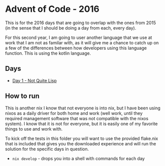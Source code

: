 Advent of Code - 2016
============================================

This is for the 2016 days that are going to overlap with the ones from 2015
(in the sense that I should be doing a day from each, every day).

For this second year, I am going to user another language that we use at work
that I am not as familar with, as it will give me a chance to catch up on a
few of the differences between how developers using this language function.
This is using the kotlin language. 

Days
--------------------------------------------

* [Day 1 - Not Quite Lisp](https://adventofcode.com/2015/day/1)

How to run
--------------------------------------------

This is another nix 
I know that not everyone is into nix, but I have been using nixos as a daily driver
for both home and work (well work, until they required management software that was
not compatible with the nixos system).  I know that it is not for everyone, but it
is easily one of my favorite things to use and work with.

To kick off the tests in this folder you will want to use the provided flake.nix
that is included that gives you the downloaded experience and will run the solution
for the specific days in question.

* `nix develop` - drops you into a shell with commands for each day
